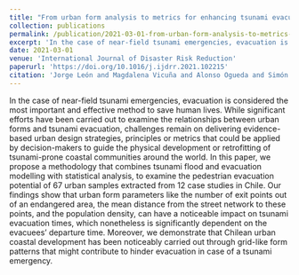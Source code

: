 ```yaml
---
title: "From urban form analysis to metrics for enhancing tsunami evacuation: Lessons from twelve Chilean cities"
collection: publications
permalink: /publication/2021-03-01-from-urban-form-analysis-to-metrics-for-enhancing-tsunami-evacuation
excerpt: 'In the case of near-field tsunami emergencies, evacuation is considered the most important and effective method to save human lives.'
date: 2021-03-01
venue: 'International Journal of Disaster Risk Reduction'
paperurl: 'https://doi.org/10.1016/j.ijdrr.2021.102215'
citation: 'Jorge León and Magdalena Vicuña and Alonso Ogueda and Simón Guzmán and Alejandra Gubler and Cyril Mokrani. (2021).&quot;From urban form analysis to metrics for enhancing tsunami evacuation: Lessons from twelve Chilean cities.&quot; <i>International Journal of Disaster Risk Reduction</i>. 58(2053).'
---
```


In the case of near-field tsunami emergencies, evacuation is considered the most important and effective method to save human lives. While significant efforts have been carried out to examine the relationships between urban forms and tsunami evacuation, challenges remain on delivering evidence-based urban design strategies, principles or metrics that could be applied by decision-makers to guide the physical development or retrofitting of tsunami-prone coastal communities around the world. In this paper, we propose a methodology that combines tsunami flood and evacuation modelling with statistical analysis, to examine the pedestrian evacuation potential of 67 urban samples extracted from 12 case studies in Chile. Our findings show that urban form parameters like the number of exit points out of an endangered area, the mean distance from the street network to these points, and the population density, can have a noticeable impact on tsunami evacuation times, which nonetheless is significantly dependent on the evacuees’ departure time. Moreover, we demonstrate that Chilean urban coastal development has been noticeably carried out through grid-like form patterns that might contribute to hinder evacuation in case of a tsunami emergency.
